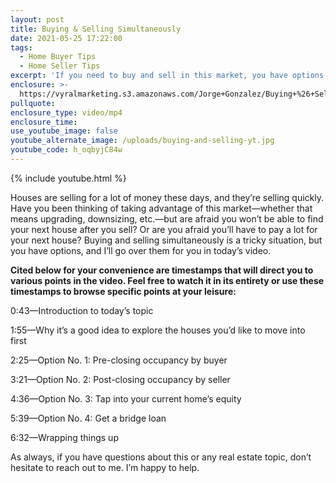 ```yaml
---
layout: post
title: Buying & Selling Simultaneously
date: 2021-05-25 17:22:00
tags:
  - Home Buyer Tips
  - Home Seller Tips
excerpt: 'If you need to buy and sell in this market, you have options.'
enclosure: >-
  https://vyralmarketing.s3.amazonaws.com/Jorge+Gonzalez/Buying+%26+Selling+Simultaneously.mp4
pullquote:
enclosure_type: video/mp4
enclosure_time:
use_youtube_image: false
youtube_alternate_image: /uploads/buying-and-selling-yt.jpg
youtube_code: h_oqbyjC84w
---
```

{% include youtube.html %}

Houses are selling for a lot of money these days, and they’re selling quickly. Have you been thinking of taking advantage of this market—whether that means upgrading, downsizing, etc.—but are afraid you won’t be able to find your next house after you sell? Or are you afraid you’ll have to pay a lot for your next house? Buying and selling simultaneously is a tricky situation, but you have options, and I’ll go over them for you in today’s video.&nbsp;

**Cited below for your convenience are timestamps that will direct you to various points in the video. Feel free to watch it in its entirety or use these timestamps to browse specific points at your leisure:&nbsp;**

0:43—Introduction to today’s topic&nbsp;

1:55—Why it’s a good idea to explore the houses you’d like to move into first&nbsp;

2:25—Option No. 1: Pre-closing occupancy by buyer&nbsp;

3:21—Option No. 2: Post-closing occupancy by seller

4:36—Option No. 3: Tap into your current home’s equity

5:39—Option No. 4: Get a bridge loan

6:32—Wrapping things up

As always, if you have questions about this or any real estate topic, don’t hesitate to reach out to me. I’m happy to help.
